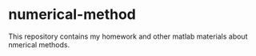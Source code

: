 # numerical-method
This repository contains my homework and other matlab materials about nmerical methods.
